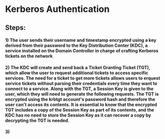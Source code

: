 # Kerberos Authentication

## Steps:

#### 1) The user sends their username and timestamp encrypted using a key derived from their password to the Key Distribution Center (KDC), a service installed on the Domain Controller in charge of crafting Kerberos tickets on the network

#### 2) The KDC will create and send back a Ticket Granting Ticket (TGT), which allow the user to request additional tickets to access specific services. The need for a ticket to get more tickets allows users to erquest service tickets without parsing their credentials every time they want to connect to a service. Along with the TGT, a Session Key is given to the user, which they will need to generate the following requests. The TGT is encrypted using the krbtgt account's password hash and therefore the user can't access its contents. It is essential to know that the encrypted TGT includes a copy of the Session Key as part of its contents, and the KDC has no need to store the Session Key as it can recover a copy by decrypting the TGT is needed.

#### 3) 
